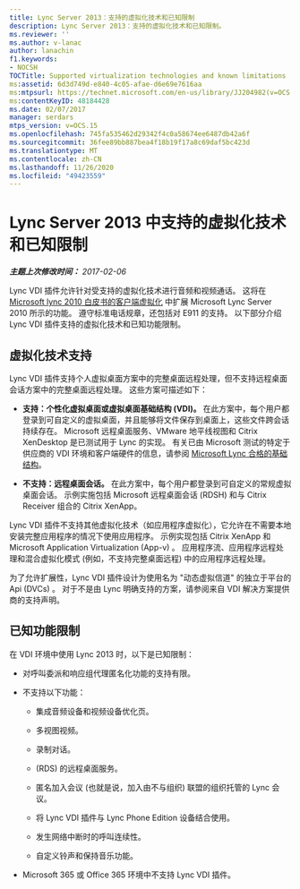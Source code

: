 ```yaml
---
title: Lync Server 2013：支持的虚拟化技术和已知限制
description: Lync Server 2013：支持的虚拟化技术和已知限制。
ms.reviewer: ''
ms.author: v-lanac
author: lanachin
f1.keywords:
- NOCSH
TOCTitle: Supported virtualization technologies and known limitations
ms:assetid: 6d3d749d-e840-4c05-afae-d6e69e7616aa
ms:mtpsurl: https://technet.microsoft.com/en-us/library/JJ204982(v=OCS.15)
ms:contentKeyID: 48184428
ms.date: 02/07/2017
manager: serdars
mtps_version: v=OCS.15
ms.openlocfilehash: 745fa535462d29342f4c0a58674ee6487db42a6f
ms.sourcegitcommit: 36fee89bb887bea4f18b19f17a8c69daf5bc423d
ms.translationtype: MT
ms.contentlocale: zh-CN
ms.lasthandoff: 11/26/2020
ms.locfileid: "49423559"
---
```

# <a name="supported-virtualization-technologies-and-known-limitations-in-lync-server-2013"></a>Lync Server 2013 中支持的虚拟化技术和已知限制

<div data-xmlns="http://www.w3.org/1999/xhtml">

<div class="topic" data-xmlns="http://www.w3.org/1999/xhtml" data-msxsl="urn:schemas-microsoft-com:xslt" data-cs="https://msdn.microsoft.com/">

<div data-asp="https://msdn2.microsoft.com/asp">



</div>

<div id="mainSection">

<div id="mainBody">

<span> </span>

_**主题上次修改时间：** 2017-02-06_

Lync VDI 插件允许针对受支持的虚拟化技术进行音频和视频通话。 这将在 [Microsoft lync 2010 白皮书的客户端虚拟化](https://go.microsoft.com/fwlink/?linkid=330447) 中扩展 Microsoft Lync Server 2010 所示的功能。 遵守标准电话规章，还包括对 E911 的支持。 以下部分介绍 Lync VDI 插件支持的虚拟化技术和已知功能限制。

<div>

## <a name="support-for-virtualization-technologies"></a>虚拟化技术支持

Lync VDI 插件支持个人虚拟桌面方案中的完整桌面远程处理，但不支持远程桌面会话方案中的完整桌面远程处理。 这些方案可描述如下：

  - **支持：个性化虚拟桌面或虚拟桌面基础结构 (VDI)。**   在此方案中，每个用户都登录到可自定义的虚拟桌面，并且能够将文件保存到桌面上，这些文件跨会话持续存在。 Microsoft 远程桌面服务、VMware 地平线视图和 Citrix XenDesktop 是已测试用于 Lync 的实现。 有关已由 Microsoft 测试的特定于供应商的 VDI 环境和客户端硬件的信息，请参阅 [Microsoft Lync 合格的基础结构](https://go.microsoft.com/fwlink/?linkid=313435)。

  - **不支持：远程桌面会话。**   在此方案中，每个用户都登录到可自定义的常规虚拟桌面会话。 示例实施包括 Microsoft 远程桌面会话 (RDSH) 和与 Citrix Receiver 组合的 Citrix XenApp。

Lync VDI 插件不支持其他虚拟化技术（如应用程序虚拟化），它允许在不需要本地安装完整应用程序的情况下使用应用程序。 示例实现包括 Citrix XenApp 和 Microsoft Application Virtualization (App-v) 。 应用程序流、应用程序远程处理和混合虚拟化模式 (例如，不支持完整桌面远程) 中的应用程序远程处理。

为了允许扩展性，Lync VDI 插件设计为使用名为 "动态虚拟信道" 的独立于平台的 Api (DVCs) 。 对于不是由 Lync 明确支持的方案，请参阅来自 VDI 解决方案提供商的支持声明。

</div>

<div>

## <a name="known-feature-limitations"></a>已知功能限制

在 VDI 环境中使用 Lync 2013 时，以下是已知限制：

  - 对呼叫委派和响应组代理匿名化功能的支持有限。

  - 不支持以下功能：
    
      - 集成音频设备和视频设备优化页。
    
      - 多视图视频。
    
      - 录制对话。
    
      -  (RDS) 的远程桌面服务。
    
      - 匿名加入会议 (也就是说，加入由不与组织) 联盟的组织托管的 Lync 会议。
    
      - 将 Lync VDI 插件与 Lync Phone Edition 设备结合使用。
    
      - 发生网络中断时的呼叫连续性。
    
      - 自定义铃声和保持音乐功能。

  - Microsoft 365 或 Office 365 环境中不支持 Lync VDI 插件。

</div>

</div>

<span> </span>

</div>

</div>

</div>

